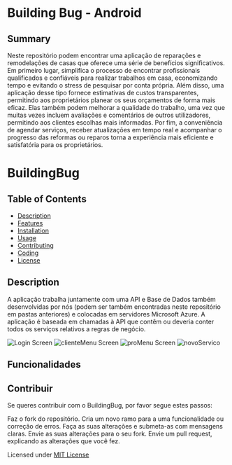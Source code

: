 Building Bug - Android
===========================================

Summary
-------
Neste repositório podem encontrar uma aplicação de reparações e remodelações de casas que oferece uma série de benefícios significativos. Em primeiro lugar, simplifica o processo de encontrar profissionais qualificados e confiáveis para realizar trabalhos em casa, economizando tempo e evitando o stress de pesquisar por conta própria.
Além disso, uma aplicação desse tipo fornece estimativas de custos transparentes, permitindo aos proprietários planear os seus orçamentos de forma mais eficaz. Elas também podem melhorar a qualidade do trabalho, uma vez que muitas vezes incluem avaliações e comentários de outros utilizadores, permitindo aos clientes escolhas mais informadas.
Por fim, a conveniência de agendar serviços, receber atualizações em tempo real e acompanhar o progresso das reformas ou reparos torna a experiência mais eficiente e satisfatória para os proprietários.

# BuildingBug

## Table of Contents

- [Description](#description)
- [Features](#features)
- [Installation](#installation)
- [Usage](#usage)
- [Contributing](#contributing)
- [Coding](#coding)
- [License](#license)

## Description

A aplicação trabalha juntamente com uma API e Base de Dados também desenvolvidas por nós (podem ser também encontradas neste repositório em pastas anteriores) e colocadas em servidores Microsoft Azure.
A aplicação é baseada em chamadas à API que contêm ou deveria conter todos os serviços relativos a regras de negócio.

![Login Screen](readme_assets/login_screen.png "Login Screen")
![clienteMenu Screen](readme_assets/clienteMenu_screen.png "clienteMenu Screen")
![proMenu Screen](readme_assets/proMenu_screen.png "proMenu Screen")
![novoServico](readme_assets/novoServico_screen.png "novoServico Screen")

## Funcionalidades



## Contribuir

Se queres contribuir com o BuildingBug, por favor segue estes passos:

Faz o fork do repositório.
Cria um novo ramo para a uma funcionalidade ou correção de erros.
Faça as suas alterações e submeta-as com mensagens claras.
Envie as suas alterações para o seu fork.
Envie um pull request, explicando as alterações que você fez.



Licensed under [MIT License](LICENSE)
